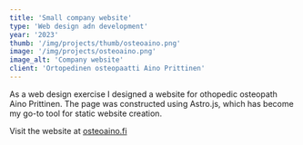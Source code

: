 ```yaml
---
title: 'Small company website'
type: 'Web design adn development'
year: '2023'
thumb: '/img/projects/thumb/osteoaino.png'
image: '/img/projects/osteoaino.png'
image_alt: 'Company website'
client: 'Ortopedinen osteopaatti Aino Prittinen'
---
```


As a web design exercise I designed a website for othopedic osteopath Aino Prittinen. The page was constructed using Astro.js,
which has become my go-to tool for static website creation.

Visit the website at [osteoaino.fi](https://osteoaino.fi/)
